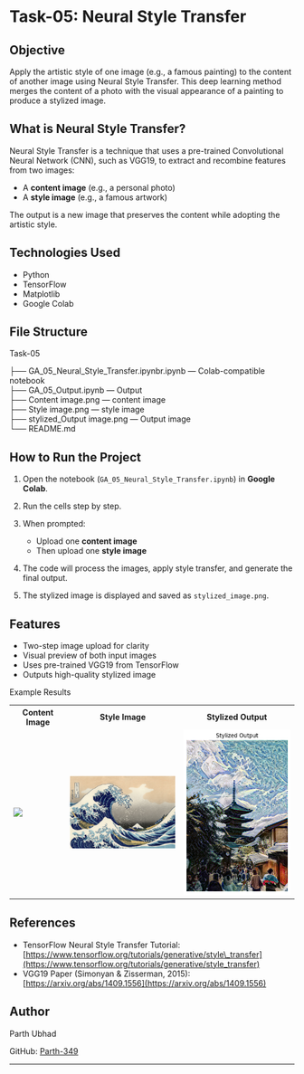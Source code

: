 
# Task-05: Neural Style Transfer

## Objective

Apply the artistic style of one image (e.g., a famous painting) to the content of another image using Neural Style Transfer. This deep learning method merges the content of a photo with the visual appearance of a painting to produce a stylized image.

## What is Neural Style Transfer?

Neural Style Transfer is a technique that uses a pre-trained Convolutional Neural Network (CNN), such as VGG19, to extract and recombine features from two images:

* A **content image** (e.g., a personal photo)
* A **style image** (e.g., a famous artwork)

The output is a new image that preserves the content while adopting the artistic style.

## Technologies Used

* Python
* TensorFlow
* Matplotlib
* Google Colab

## File Structure

Task-05

├── GA_05_Neural_Style_Transfer.ipynbr.ipynb — Colab-compatible notebook    
├── GA_05_Output.ipynb — Output   
├── Content image.png — content image  
├── Style image.png — style image   
├── stylized_Output image.png — Output image   
└── README.md   

## How to Run the Project

1. Open the notebook (`GA_05_Neural_Style_Transfer.ipynb`) in **Google Colab**.
2. Run the cells step by step.
3. When prompted:

   * Upload one **content image**
   * Then upload one **style image**
4. The code will process the images, apply style transfer, and generate the final output.
5. The stylized image is displayed and saved as `stylized_image.png`.

## Features

* Two-step image upload for clarity
* Visual preview of both input images
* Uses pre-trained VGG19 from TensorFlow
* Outputs high-quality stylized image

Example Results
<table> <tr> <th>Content Image</th> <th>Style Image</th> <th>Stylized Output</th> </tr> <tr> <td><img src="https://github.com/Parth-349/PRODIGY_GA_05/blob/main/Content image.jpg?raw=true" width="250"/></td> <td><img src="https://github.com/Parth-349/PRODIGY_GA_05/blob/main/Style image.jpg?raw=true" width="250"/></td> <td><img src="https://github.com/Parth-349/PRODIGY_GA_05/blob/main/stylized_output image.png?raw=true" width="250"/></td> </tr> </table>

## References

* TensorFlow Neural Style Transfer Tutorial: [https://www.tensorflow.org/tutorials/generative/style\_transfer](https://www.tensorflow.org/tutorials/generative/style_transfer)
* VGG19 Paper (Simonyan & Zisserman, 2015): [https://arxiv.org/abs/1409.1556](https://arxiv.org/abs/1409.1556)

## Author

Parth Ubhad

GitHub: [Parth-349](https://github.com/Parth-349)

---


